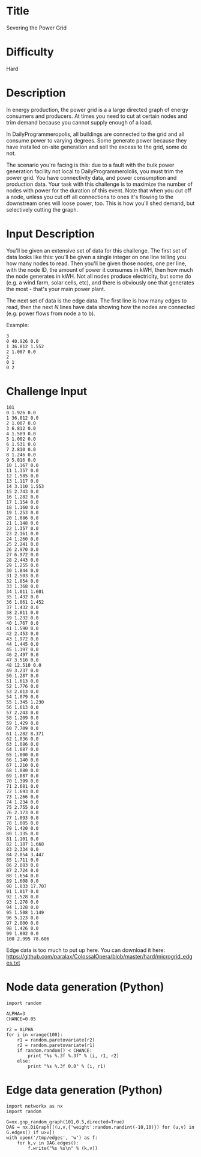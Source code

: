 # Title

Severing the Power Grid

# Difficulty

Hard

# Description

In energy production, the power grid is a a large directed graph of energy consumers and producers. At times you need to cut at certain nodes and trim demand because you cannot supply enough of a load. 

In DailyProgrammeropolis, all buildings are connected to the grid and all consume power to varying degrees. Some generate power because they have installed on-site generation and sell the excess to the grid, some do not. 

The scenario you're facing is this: due to a fault with the bulk power generation facility not local to DailyProgrammerololis, you must trim the power grid. You have connectivity data, and power consumption and production data. Your task with this challenge is to maximize the number of nodes with power for the duration of this event. Note that when you cut off a node, unless you cut off all connections to ones it's flowing to the downstream ones will loose power, too. This is how you'll shed demand, but selectively cutting the graph.

# Input Description

You'll be given an extensive set of data for this challenge. The first set of data looks like this: you'll be given a single integer on one line telling you how many nodes to read. Then you'll be given those nodes, one per line, with the node ID, the amount of power it consumes in kWH, then how much the node generates in kWH. Not all nodes produce electricity, but some do (e.g. a wind farm, solar cells, etc), and there is obviously one that generates the most - that's your main power plant.

The next set of data is the edge data. The first line is how many edges to read, then the next *N* lines have data showing how the nodes are connected (e.g. power flows from node a to b). 

Example:

    3
    0 40.926 0.0
    1 36.812 1.552
    2 1.007 0.0
    2
    0 1
    0 2

# Challenge Input

    101
    0 1.926 0.0
    1 36.812 0.0
    2 1.007 0.0
    3 6.812 0.0
    4 1.589 0.0
    5 1.002 0.0
    6 1.531 0.0
    7 2.810 0.0
    8 1.246 0.0
    9 5.816 0.0
    10 1.167 0.0
    11 1.357 0.0
    12 1.585 0.0
    13 1.117 0.0
    14 3.110 1.553
    15 2.743 0.0
    16 1.282 0.0
    17 1.154 0.0
    18 1.160 0.0
    19 1.253 0.0
    20 1.086 0.0
    21 1.148 0.0
    22 1.357 0.0
    23 2.161 0.0
    24 1.260 0.0
    25 2.241 0.0
    26 2.970 0.0
    27 6.972 0.0
    28 2.443 0.0
    29 1.255 0.0
    30 1.844 0.0
    31 2.503 0.0
    32 1.054 0.0
    33 1.368 0.0
    34 1.011 1.601
    35 1.432 0.0
    36 1.061 1.452
    37 1.432 0.0
    38 2.011 0.0
    39 1.232 0.0
    40 1.767 0.0
    41 1.590 0.0
    42 2.453 0.0
    43 1.972 0.0
    44 1.445 0.0
    45 1.197 0.0
    46 2.497 0.0
    47 3.510 0.0
    48 12.510 0.0
    49 3.237 0.0
    50 1.287 0.0
    51 1.613 0.0
    52 1.776 0.0
    53 2.013 0.0
    54 1.079 0.0
    55 1.345 1.230
    56 1.613 0.0
    57 2.243 0.0
    58 1.209 0.0
    59 1.429 0.0
    60 7.709 0.0
    61 1.282 8.371
    62 1.036 0.0
    63 1.086 0.0
    64 1.087 0.0
    65 1.000 0.0
    66 1.140 0.0
    67 1.210 0.0
    68 1.080 0.0
    69 1.087 0.0
    70 1.399 0.0
    71 2.681 0.0
    72 1.693 0.0
    73 1.266 0.0
    74 1.234 0.0
    75 2.755 0.0
    76 2.173 0.0
    77 1.093 0.0
    78 1.005 0.0
    79 1.420 0.0
    80 1.135 0.0
    81 1.101 0.0
    82 1.187 1.668
    83 2.334 0.0
    84 2.054 3.447
    85 1.711 0.0
    86 2.083 0.0
    87 2.724 0.0
    88 1.654 0.0
    89 1.608 0.0
    90 1.033 17.707
    91 1.017 0.0
    92 1.528 0.0
    93 1.278 0.0
    94 1.128 0.0
    95 1.508 1.149
    96 5.123 0.0
    97 2.000 0.0
    98 1.426 0.0
    99 1.802 0.0
    100 2.995 78.606

Edge data is too much to put up here. You can download it here: https://github.com/paralax/ColossalOpera/blob/master/hard/microgrid_edges.txt

# Node data generation (Python)

    import random

    ALPHA=3
    CHANCE=0.05

    r2 = ALPHA
    for i in xrange(100):
        r1 = random.paretovariate(r2)
        r2 = random.paretovariate(r1)
        if random.random() < CHANCE:
            print "%s %.3f %.3f" % (i, r1, r2)
        else:
            print "%s %.3f 0.0" % (i, r1)

# Edge data generation (Python)

    import networkx as nx
    import random

    G=nx.gnp_random_graph(101,0.5,directed=True)
    DAG = nx.DiGraph([(u,v,{'weight':random.randint(-10,10)}) for (u,v) in G.edges() if u>v])
    with open('/tmp/edges', 'w') as f:
        for k,v in DAG.edges():
            f.write("%s %s\n" % (k,v))
